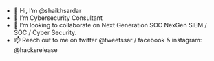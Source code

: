 - 👋 Hi, I’m @shaikhsardar
- 👀 I’m Cybersecurity Consultant 
- 💞️ I’m looking to collaborate on Next Generation SOC NexGen SIEM / SOC / Cyber Security. 
- 📫 Reach out to me on twitter @tweetssar / facebook & instagram: @hacksrelease 

<!---
shaikhsardar/shaikhsardar is a ✨ special ✨ repository because its `README.md` (this file) appears on your GitHub profile.
You can click the Preview link to take a look at your changes.
--->

